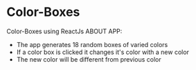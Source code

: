 # Color-Boxes
Color-Boxes using ReactJs
ABOUT APP:
- The app generates 18 random boxes of varied colors
- If a color box is clicked it changes it's color with a new color
- The new color will be different from previous color